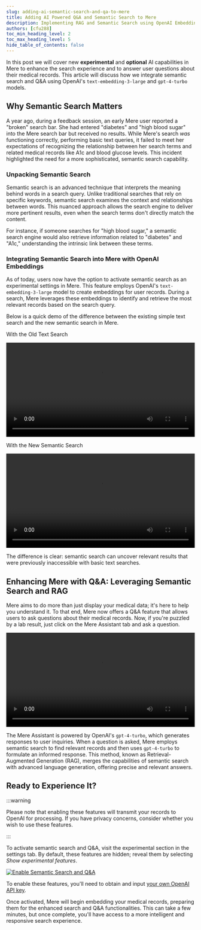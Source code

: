 ```yaml
---
slug: adding-ai-semantic-search-and-qa-to-mere
title: Adding AI Powered Q&A and Semantic Search to Mere
description: Implementing RAG and Semantic Search using OpenAI Embeddings and GPT-4-Turbo
authors: [cfu288]
toc_min_heading_level: 2
toc_max_heading_level: 5
hide_table_of_contents: false
---
```


In this post we will cover new **experimental** and **optional** AI capabilities in Mere to enhance the search experience and to answer user questions about their medical records. This article will discuss how we integrate semantic search and Q&A using OpenAI's `text-embedding-3-large` and `gpt-4-turbo` models.

## Why Semantic Search Matters

A year ago, during a feedback session, an early Mere user reported a "broken" search bar. She had entered "diabetes" and "high blood sugar" into the Mere search bar but received no results. While Mere's search _was_ functioning correctly, performing basic text queries, it failed to meet her expectations of recognizing the relationship between her search terms and related medical records like A1c and blood glucose levels. This incident highlighted the need for a more sophisticated, semantic search capability.

<!--truncate-->

### Unpacking Semantic Search

Semantic search is an advanced technique that interprets the meaning behind words in a search query. Unlike traditional searches that rely on specific keywords, semantic search examines the context and relationships between words. This nuanced approach allows the search engine to deliver more pertinent results, even when the search terms don't directly match the content.

For instance, if someone searches for "high blood sugar," a semantic search engine would also retrieve information related to "diabetes" and "A1c," understanding the intrinsic link between these terms.

### Integrating Semantic Search into Mere with OpenAI Embeddings

As of today, users now have the option to activate semantic search as an experimental settings in Mere. This feature employs OpenAI's `text-embedding-3-large` model to create embeddings for user records. During a search, Mere leverages these embeddings to identify and retrieve the most relevant records based on the search query.

Below is a quick demo of the difference between the existing simple text search and the new semantic search in Mere.

<div className="flex-col sm:flex-row flex w-full">
    <div style={{"margin": "4px"}}>
        <p style={{"margin": "0px"}}>With the Old Text Search</p>
        <video width="100%" height="auto" style={{"margin": "0px"}} controls>
            <source src="/vid/ExactSearch.mp4" type="video/mp4" alt="Exact search demo"/>
            Your browser does not support the video tag.
        </video>
    </div>
    <div style={{"margin": "4px"}}>
        <p style={{"margin": "0px"}}>With the New Semantic Search</p>
        <video width="100%" height="auto" style={{"margin": "0px"}} controls>
            <source src="/vid/SemanticSearch.mp4" type="video/mp4" alt="Semantic search demo"/>
            Your browser does not support the video tag.
        </video>
    </div>
</div>

The difference is clear: semantic search can uncover relevant results that were previously inaccessible with basic text searches.

## Enhancing Mere with Q&A: Leveraging Semantic Search and RAG

Mere aims to do more than just display your medical data; it's here to help you understand it. To that end, Mere now offers a Q&A feature that allows users to ask questions about their medical records. Now, if you're puzzled by a lab result, just click on the Mere Assistant tab and ask a question.

<div className="flex w-full">
        <video width="100%" height="auto" style={{"margin": "0px"}} controls>
            <source src="/vid/DoIHaveAnemiaDemo.mp4" type="video/mp4" alt="Q&A demo"/>
            Your browser does not support the video tag.
        </video>
</div>

The Mere Assistant is powered by OpenAI's `gpt-4-turbo`, which generates responses to user inquiries. When a question is asked, Mere employs semantic search to find relevant records and then uses `gpt-4-turbo` to formulate an informed response. This method, known as Retrieval-Augmented Generation (RAG), merges the capabilities of semantic search with advanced language generation, offering precise and relevant answers.

## Ready to Experience It?

:::warning

Please note that enabling these features will transmit your records to OpenAI for processing. If you have privacy concerns, consider whether you wish to use these features.

:::

To activate semantic search and Q&A, visit the experimental section in the settings tab. By default, these features are hidden; reveal them by selecting _Show experimental features_.

[![Enable Semantic Search and Q&A](/img/openai_experimental_setting.png)](/img/openai_experimental_setting.png)

To enable these features, you'll need to obtain and input [your own OpenAI API key](https://help.openai.com/en/articles/4936850-where-do-i-find-my-api-key).

Once activated, Mere will begin embedding your medical records, preparing them for the enhanced search and Q&A functionalities. This can take a few minutes, but once complete, you'll have access to a more intelligent and responsive search experience.
